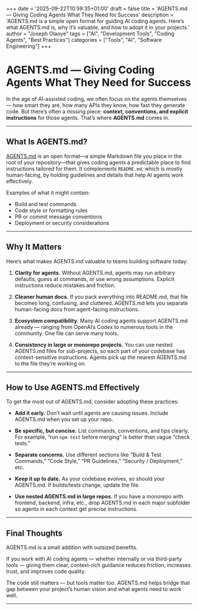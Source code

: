 +++
date = '2025-09-22T10:59:35+01:00'
draft = false
title = 'AGENTS.md — Giving Coding Agents What They Need for Success'
description = 'AGENTS.md is a simple open format for guiding AI coding agents. Here’s what AGENTS.md is, why it’s valuable, and how to adopt it in your projects.'
author = "Joseph Olaoye"
tags =  ["AI", "Development Tools", "Coding Agents", "Best Practices"]
categories = ["Tools", "AI", "Software Engineering"]
+++

# AGENTS.md — Giving Coding Agents What They Need for Success

In the age of AI-assisted coding, we often focus on the agents themselves — how smart they are, how many APIs they know, how fast they generate code. But there’s often a missing piece: **context, conventions, and explicit instructions** for those agents. That’s where **AGENTS.md** comes in.

---

## What Is AGENTS.md?

[AGENTS.md](https://agents.md/) is an open format—a simple Markdown file you place in the root of your repository—that gives coding agents a predictable place to find instructions tailored for them. It complements `README.md`, which is mostly human-facing, by holding guidelines and details that help AI agents work effectively. 

Examples of what it might contain:

- Build and test commands 
- Code style or formatting rules   
- PR or commit message conventions  
- Deployment or security considerations 

---

## Why It Matters

Here’s what makes AGENTS.md valuable to teams building software today:

1. **Clarity for agents.** Without AGENTS.md, agents may run arbitrary defaults, guess at commands, or use wrong assumptions. Explicit instructions reduce mistakes and friction.  

2. **Cleaner human docs.** If you pack everything into README.md, that file becomes long, confusing, and cluttered. AGENTS.md lets you separate human-facing docs from agent-facing instructions. 

3. **Ecosystem compatibility.** Many AI coding agents support AGENTS.md already — ranging from OpenAI’s Codex to numerous tools in the community. One file can serve many tools. 

4. **Consistency in large or monorepo projects.** You can use nested AGENTS.md files for sub-projects, so each part of your codebase has context-sensitive instructions. Agents pick up the nearest AGENTS.md to the file they’re working on. 

---

## How to Use AGENTS.md Effectively

To get the most out of AGENTS.md, consider adopting these practices:

- **Add it early.** Don’t wait until agents are causing issues. Include AGENTS.md when you set up your repo.  
- **Be specific, but concise.** List commands, conventions, and tips clearly. For example, “run `npm test` before merging” is better than vague “check tests.”  

- **Separate concerns.** Use different sections like “Build & Test Commands,” “Code Style,” “PR Guidelines,” “Security / Deployment,” etc.  

- **Keep it up to date.** As your codebase evolves, so should your AGENTS.md. If builds/tests change, update the file.  

- **Use nested AGENTS.md in large repos.** If you have a monorepo with frontend, backend, infra, etc., drop AGENTS.md in each major subfolder so agents in each context get precise instructions.  

---

## Final Thoughts

AGENTS.md is a small addition with outsized benefits.  

If you work with AI coding agents — whether internally or via third-party tools — giving them clear, context-rich guidance reduces friction, increases trust, and improves code quality.  

The code still matters — but tools matter too. AGENTS.md helps bridge that gap between your project’s human vision and what agents need to work well.

---

